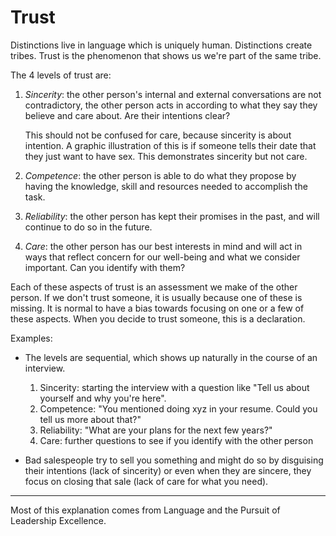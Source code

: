 # Trust

Distinctions live in language which is uniquely human. Distinctions create tribes. Trust is the phenomenon that shows us we're part of the same tribe.

The 4 levels of trust are:

1. *Sincerity*: the other person's internal and external conversations are not contradictory, the other person acts in according to what they say they believe and care about. Are their intentions clear?
    
    This should not be confused for care, because sincerity is about intention. A graphic illustration of this is if someone tells their date that they just want to have sex. This demonstrates sincerity but not care.
2. *Competence*: the other person is able to do what they propose by having the knowledge, skill and resources needed to accomplish the task.
3. *Reliability*: the other person has kept their promises in the past, and will continue to do so in the future.
4. *Care*: the other person has our best interests in mind and will act in ways that reflect concern for our well-being and what we consider important. Can you identify with them?

Each of these aspects of trust is an assessment we make of the other person. If we don't trust someone, it is usually because one of these is missing. It is normal to have a bias towards focusing on one or a few of these aspects. When you decide to trust someone, this is a declaration.

Examples:

* The levels are sequential, which shows up naturally in the course of an interview.
    
    1. Sincerity: starting the interview with a question like "Tell us about yourself and why you're here".
    2. Competence: "You mentioned doing xyz in your resume. Could you tell us more about that?"
    3. Reliability: "What are your plans for the next few years?"
    4. Care: further questions to see if you identify with the other person
* Bad salespeople try to sell you something and might do so by disguising their intentions (lack of sincerity) or even when they are sincere, they focus on closing that sale (lack of care for what you need).

---

Most of this explanation comes from Language and the Pursuit of Leadership Excellence.
